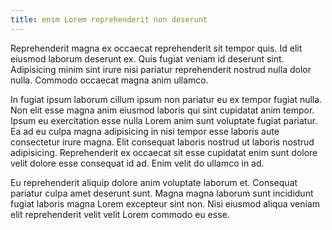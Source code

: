 ```yaml
---
title: enim Lorem reprehenderit non deserunt
---
```


Reprehenderit magna ex occaecat reprehenderit sit tempor quis. Id elit eiusmod laborum deserunt ex. Quis fugiat veniam id deserunt sint. Adipisicing minim sint irure nisi pariatur reprehenderit nostrud nulla dolor nulla. Commodo occaecat magna anim ullamco.

In fugiat ipsum laborum cillum ipsum non pariatur eu ex tempor fugiat nulla. Non elit esse magna anim eiusmod laboris qui sint cupidatat anim tempor. Ipsum eu exercitation esse nulla Lorem anim sunt voluptate fugiat pariatur. Ea ad eu culpa magna adipisicing in nisi tempor esse laboris aute consectetur irure magna. Elit consequat laboris nostrud ut laboris nostrud adipisicing. Reprehenderit ex occaecat sit esse cupidatat enim sunt dolore velit dolore esse consequat id ad. Enim velit do ullamco in ad.

Eu reprehenderit aliquip dolore anim voluptate laborum et. Consequat pariatur culpa amet deserunt sunt. Magna magna laborum sunt incididunt fugiat laboris magna Lorem excepteur sint non. Nisi eiusmod aliqua veniam elit reprehenderit velit velit Lorem commodo eu esse.